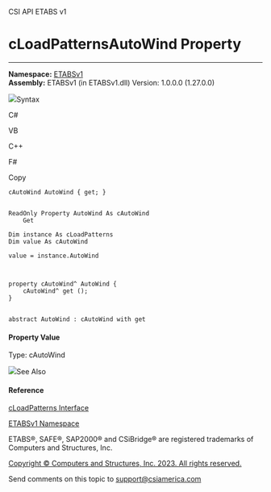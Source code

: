 ﻿

CSI API ETABS v1

# cLoadPatternsAutoWind Property  
  
---  
  
**Namespace:** [ETABSv1](2780f1b8-2033-5289-2298-1cdb2a7508d9.htm)  
**Assembly:** ETABSv1 (in ETABSv1.dll) Version: 1.0.0.0 (1.27.0.0)

![](../icons/SectionExpanded.png)Syntax

C#

VB

C++

F#

Copy

    
    
    cAutoWind AutoWind { get; }
    
    
    ReadOnly Property AutoWind As cAutoWind
    	Get
    
    Dim instance As cLoadPatterns
    Dim value As cAutoWind
    
    value = instance.AutoWind
    
    
    
    property cAutoWind^ AutoWind {
    	cAutoWind^ get ();
    }
    
    
    abstract AutoWind : cAutoWind with get
    

#### Property Value

Type: cAutoWind

![](../icons/SectionExpanded.png)See Also

#### Reference

[cLoadPatterns Interface](dcd8ed1c-7819-2e9f-f5d8-70b95b81a3fe.htm)

[ETABSv1 Namespace](2780f1b8-2033-5289-2298-1cdb2a7508d9.htm)

ETABS®, SAFE®, SAP2000® and CSiBridge® are registered trademarks of Computers
and Structures, Inc.  

[Copyright © Computers and Structures, Inc. 2023. All rights
reserved.](http://www.csiamerica.com)

Send comments on this topic to
[support@csiamerica.com](mailto:support%40csiamerica.com?Subject=CSI%20API%20ETABS%20v1)

